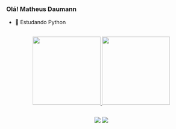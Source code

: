 ### Olá! Matheus Daumann


- 🌱 Estudando Python

##

<div align="center">
  <a href="https://github.com/matheus-daumann-dev">
  <img height="180em" src="https://github-readme-stats.vercel.app/api?username=MatheusDaumann&show_icons=true&theme=dark&include_all_commits=true&count_private=true"/>
  <img height="180em" src="https://github-readme-stats.vercel.app/api/top-langs/?username=MatheusDaumann&layout=compact&langs_count=7&theme=dark"/>
</div>

##
<div align="center">
  <a href = "mailto:contato.matheusdaumann@gmail.com"><img src="https://img.shields.io/badge/-Gmail-%23333?style=for-the-badge&logo=gmail&logoColor=white" target="_blank"></a>
  <a href="https://www.linkedin.com/in/matheus-daumann-b5754b218/" target="_blank"><img src="https://img.shields.io/badge/-LinkedIn-%230077B5?style=for-the-badge&logo=linkedin&logoColor=white" target="_blank"></a>  
</div>
